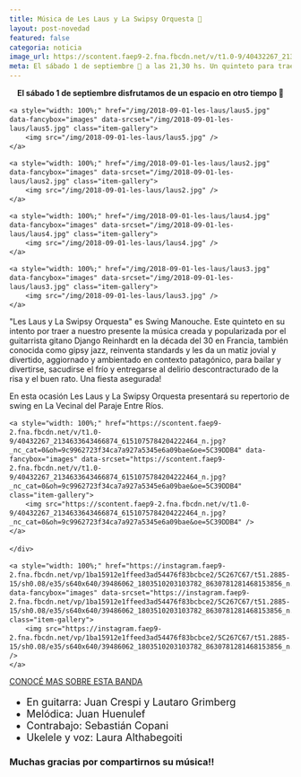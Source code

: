 ```yaml
---
title: Música de Les Laus y La Swipsy Orquesta 🎵
layout: post-novedad
featured: false
categoria: noticia
image_url: https://scontent.faep9-2.fna.fbcdn.net/v/t1.0-9/40432267_2134633643466874_6151075784204222464_n.jpg?_nc_cat=0&oh=9c9962723f34ca7a927a5345e6a09bae&oe=5C39DDB4
meta: El sábado 1 de septiembre 🌹 a las 21,30 hs. Un quinteto para traer a nuestro presente la música creada y popularizada por el guitarrista gitano Django Reinhardt en la década del 30 en Francia,
---
```


<p style="text-align: center;"><b>El sábado 1 de septiembre disfrutamos de un espacio en otro tiempo 🌹</b></p>


<div style="position: relative;">
	<div class="gallery col-3">

	<a style="width: 100%;" href="/img/2018-09-01-les-laus/laus5.jpg" data-fancybox="images" data-srcset="/img/2018-09-01-les-laus/laus5.jpg" class="item-gallery">
		<img src="/img/2018-09-01-les-laus/laus5.jpg" />
	</a>

</div>
</div>

<div style="position: relative;">
	<div class="gallery col-3">

	<a style="width: 100%;" href="/img/2018-09-01-les-laus/laus2.jpg" data-fancybox="images" data-srcset="/img/2018-09-01-les-laus/laus2.jpg" class="item-gallery">
		<img src="/img/2018-09-01-les-laus/laus2.jpg" />
	</a>

</div>
</div>

<div style="position: relative;">
	<div class="gallery col-3">

	<a style="width: 100%;" href="/img/2018-09-01-les-laus/laus4.jpg" data-fancybox="images" data-srcset="/img/2018-09-01-les-laus/laus4.jpg" class="item-gallery">
		<img src="/img/2018-09-01-les-laus/laus4.jpg" />
	</a>

</div>
</div>

<div style="position: relative;">
	<div class="gallery col-3">

	<a style="width: 100%;" href="/img/2018-09-01-les-laus/laus3.jpg" data-fancybox="images" data-srcset="/img/2018-09-01-les-laus/laus3.jpg" class="item-gallery">
		<img src="/img/2018-09-01-les-laus/laus3.jpg" />
	</a>

</div>
</div>

"Les Laus y La Swipsy Orquesta" es Swing Manouche. Este quinteto en su intento por traer a nuestro presente la música creada y popularizada por el guitarrista gitano Django Reinhardt en la década del 30 en Francia, también conocida como gipsy jazz, reinventa standards y les da un matiz jovial y divertido, aggiornado y ambientado en contexto patagónico, para bailar y divertirse, sacudirse el frío y entregarse al delirio descontracturado de la risa y el buen rato. Una fiesta asegurada!

En esta ocasión Les Laus y La Swipsy Orquesta presentará su repertorio de swing en La Vecinal del Paraje Entre Ríos.

<div style="position: relative;">
	<div class="gallery col-3">

	<a style="width: 100%;" href="https://scontent.faep9-2.fna.fbcdn.net/v/t1.0-9/40432267_2134633643466874_6151075784204222464_n.jpg?_nc_cat=0&oh=9c9962723f34ca7a927a5345e6a09bae&oe=5C39DDB4" data-fancybox="images" data-srcset="https://scontent.faep9-2.fna.fbcdn.net/v/t1.0-9/40432267_2134633643466874_6151075784204222464_n.jpg?_nc_cat=0&oh=9c9962723f34ca7a927a5345e6a09bae&oe=5C39DDB4" class="item-gallery">
		<img src="https://scontent.faep9-2.fna.fbcdn.net/v/t1.0-9/40432267_2134633643466874_6151075784204222464_n.jpg?_nc_cat=0&oh=9c9962723f34ca7a927a5345e6a09bae&oe=5C39DDB4" />
	</a>

	</div>
</div>



<div style="position: relative;">
	<div class="gallery col-3">

	<a style="width: 100%;" href="https://instagram.faep9-2.fna.fbcdn.net/vp/1ba15912e1ffeed3ad54476f83bcbce2/5C267C67/t51.2885-15/sh0.08/e35/s640x640/39486062_1803510203103782_8630781281468153856_n.jpg" data-fancybox="images" data-srcset="https://instagram.faep9-2.fna.fbcdn.net/vp/1ba15912e1ffeed3ad54476f83bcbce2/5C267C67/t51.2885-15/sh0.08/e35/s640x640/39486062_1803510203103782_8630781281468153856_n.jpg" class="item-gallery">
		<img src="https://instagram.faep9-2.fna.fbcdn.net/vp/1ba15912e1ffeed3ad54476f83bcbce2/5C267C67/t51.2885-15/sh0.08/e35/s640x640/39486062_1803510203103782_8630781281468153856_n.jpg" />
	</a>

</div>
</div>


<a class="ui button orange small" href="https://www.facebook.com/Les-Laus-244195303053136/?__xts__[0]=68.ARBJvTod_WkY_pex57xPVam15oT5joECATh_Z2zoWp-xkEAQDvfXDAu8oqXwPSH6GVNXh5XPXsIMSXtWFj61xtK3nDqodqtiIQ9DXSW8FDS281MZ0msXV3AC-HVdooE1iYnm_5T03MebWQovoMDKW0WUf6J2fztq3QkOZ-HFFoWvk5DFU5Pi" target="_blank" style="text-transform: uppercase;">Conocé mas sobre esta banda</a>


<ul style="font-size: 18px;">
	<li>En guitarra: Juan Crespi y Lautaro Grimberg</li>
	<li>Melódica: Juan Huenulef</li>
	<li>Contrabajo: Sebastián Copani</li>
	<li>Ukelele y voz: Laura Althabegoiti</li>
</ul>

<h3>Muchas gracias por compartirnos su música!!</h3>






